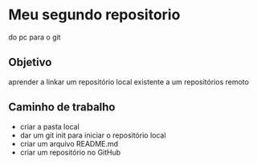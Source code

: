 # Meu segundo repositorio
do pc para o git

## Objetivo
aprender a linkar um repositório local existente a um repositórios remoto

## Caminho de trabalho
- criar a pasta local
- dar um git init para iniciar o repositório local
- criar um arquivo README.md
- criar um repositório no GitHub


